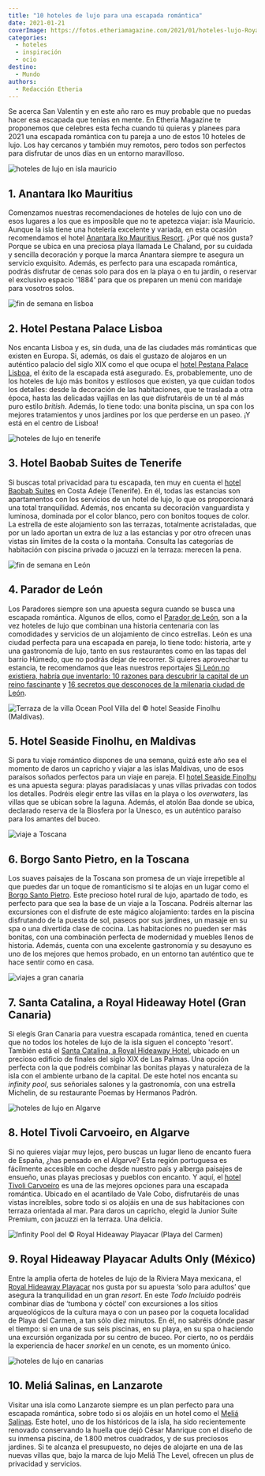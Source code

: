```yaml
---
title: "10 hoteles de lujo para una escapada romántica"
date: 2021-01-21
coverImage: https://fotos.etheriamagazine.com/2021/01/hoteles-lujo-Royal-hideaway-playacar.jpg
categories: 
  - hoteles
  - inspiración
  - ocio
destino: 
  - Mundo
authors: 
  - Redacción Etheria
---
```


Se acerca San Valentín y en este año raro es muy probable que no puedas hacer esa escapada que tenías en mente. En Etheria Magazine te proponemos que celebres esta fecha cuando tú quieras y planees para 2021 una escapada romántica con tu pareja a uno de estos 10 hoteles de lujo. Los hay cercanos y también muy remotos, pero todos son perfectos para disfrutar de unos días en un entorno maravilloso.

![hoteles de lujo en isla mauricio](https://fotos.etheriamagazine.com/2021/01/Hoteles-lujo-Anantara-Mauricio.jpg "Romántica cena en la playa en el © Anantara Iko Mauritius.")

## 1\. Anantara Iko Mauritius

Comenzamos nuestras recomendaciones de hoteles de lujo con uno de esos lugares a los que 
es imposible que no te apetezca viajar: isla Mauricio. Aunque la isla tiene una 
hotelería excelente y variada, en esta ocasión recomendamos el hotel [Anantara Iko 
Mauritius 
Resort](https://etheriamagazine.com/2020/12/15/hotel-de-lujo-isla-mauricio-anantara-iko-mauritius-resort-villas/). 
¿Por qué nos gusta? Porque se ubica en una preciosa playa llamada Le Chaland, por su 
cuidada y sencilla decoración y porque la marca Anantara siempre te asegura un servicio 
exquisito. Además, es perfecto para una escapada romántica, podrás disfrutar de cenas 
solo para dos en la playa o en tu jardín, o reservar el exclusivo espacio '1884' para 
que os preparen un menú con maridaje para vosotros solos. 

![fin de semana en lisboa](https://fotos.etheriamagazine.com/2021/01/hoteles-lujo.Pestana-palace.jpg "Hora del té en el hotel © Pestana Palace de Lisboa.")

## 2\. Hotel Pestana Palace Lisboa

Nos encanta Lisboa y es, sin duda, una de las ciudades más románticas que existen en 
Europa. Si, además, os dais el gustazo de alojaros en un auténtico palacio del siglo XIX 
como el que ocupa el [hotel Pestana Palace 
Lisboa](https://etheriamagazine.com/2020/04/28/hotel-pestana-palace-lisboa-escapada-lujo/), 
el éxito de la escapada está asegurado. Es, probablemente, uno de los hoteles de lujo 
más bonitos y estilosos que existen, ya que cuidan todos los detalles: desde la 
decoración de las habitaciones, que te traslada a otra época, hasta las delicadas 
vajillas en las que disfrutaréis de un té al más puro estilo _british_. Además, lo tiene 
todo: una bonita piscina, un spa con los mejores tratamientos y unos jardines por los 
que perderse en un paseo. ¡Y está en el centro de Lisboa! 

![hoteles de lujo en tenerife](https://fotos.etheriamagazine.com/2021/01/hoteles-lujobaobab-tenerife.jpg "Piscina privada de una de las suites del © Baobab Suites Hotel")

## 3\. Hotel Baobab Suites de Tenerife

Si buscas total privacidad para tu escapada, ten muy en cuenta el [hotel Baobab 
Suites](https://etheriamagazine.com/2020/07/22/hotel-lujo-baobab-suites-tenerife/) en 
Costa Adeje (Tenerife). En él, todas las estancias son apartamentos con los servicios de 
un hotel de lujo, lo que os proporcionará una total tranquilidad. Además, nos encanta su 
decoración vanguardista y luminosa, dominada por el color blanco, pero con bonitos 
toques de color. La estrella de este alojamiento son las terrazas, totalmente 
acristaladas, que por un lado aportan un extra de luz a las estancias y por otro ofrecen 
unas vistas sin límites de la costa o la montaña. Consulta las categorías de habitación 
con piscina privada o jacuzzi en la terraza: merecen la pena. 

![fin de semana en León](https://fotos.etheriamagazine.com/2021/01/hoteles-lujo-Parador-leon.jpg "Fachada del © Parador de León.")

## 4\. Parador de León

Los Paradores siempre son una apuesta segura cuando se busca una escapada romántica. 
Algunos de ellos, como el [Parador de 
León](https://etheriamagazine.com/2020/12/22/parador-de-leon-hotel-romantico-y-de-lujo/), 
son a la vez hoteles de lujo que combinan una historia centenaria con las comodidades y 
servicios de un alojamiento de cinco estrellas. León es una ciudad perfecta para una 
escapada en pareja, lo tiene todo: historia, arte y una gastronomía de lujo, tanto en 
sus restaurantes como en las tapas del barrio Húmedo, que no podrás dejar de recorrer. 
Si quieres aprovechar tu estancia, te recomendamos que leas nuestros reportajes [Si León 
no existiera, habría que inventarlo: 10 razones para descubrir la capital de un reino 
fascinante](https://etheriamagazine.com/2020/12/28/10-razones-para-descubrir-leon-una-capital-unica-y-diferente/) 
y [16 secretos que desconoces de la milenaria ciudad de 
León](https://etheriamagazine.com/2020/12/16/16-lugares-secretos-y-leyendas-de-leon-capital/). 

![](https://fotos.etheriamagazine.com/2021/01/hoteles-lujo-seaside-finolhu.jpg "Terraza de la villa Ocean Pool Villa del © hotel Seaside Finolhu (Maldivas).")

## 5\. Hotel Seaside Finolhu, en Maldivas

Si para tu viaje romántico dispones de una semana, quizá este año sea el momento de 
daros un capricho y viajar a las islas Maldivas, uno de esos paraísos soñados perfectos 
para un viaje en pareja. El [hotel Seaside 
Finolhu](https://etheriamagazine.com/2020/09/29/hotel-lujo-maldivas-seaside-finolhu/) es 
una apuesta segura: playas paradisíacas y unas villas privadas con todos los detalles. 
Podréis elegir entre las villas en la playa o los _overwaters_, las villas que se ubican 
sobre la laguna. Además, el atolón Baa donde se ubica, declarado reserva de la Biosfera 
por la Unesco, es un auténtico paraíso para los amantes del buceo. 

![viaje a Toscana](https://fotos.etheriamagazine.com/2021/01/hotele-lujo-Borgo-Santo-Prieto.jpg "Panorámica del © Borgo Santo Pietro")

## 6\. Borgo Santo Pietro, en la Toscana

Los suaves paisajes de la Toscana son promesa de un viaje irrepetible al que puedes dar 
un toque de romanticismo si te alojas en un lugar como el [Borgo Santo 
Pietro](https://etheriamagazine.com/2020/04/14/hotel-lujo-toscana-borgo-santo-pietro/). 
Este precioso hotel rural de lujo, apartado de todo, es perfecto para que sea la base de 
un viaje a la Toscana. Podréis alternar las excursiones con el disfrute de este mágico 
alojamiento: tardes en la piscina disfrutando de la puesta de sol, paseos por sus 
jardines, un masaje en su spa o una divertida clase de cocina. Las habitaciones no 
pueden ser más bonitas, con una combinación perfecta de modernidad y muebles llenos de 
historia. Además, cuenta con una excelente gastronomía y su desayuno es uno de los 
mejores que hemos probado, en un entorno tan auténtico que te hace sentir como en casa. 

![viajes a gran canaria](https://fotos.etheriamagazine.com/2021/01/hoteles-lujo-santa-catalina.jpg "Piscina del © Santa Catalina, a Royal Hideaway Resort (Las Palmas)")

## 7\. Santa Catalina, a Royal Hideaway Hotel (Gran Canaria)

Si elegís Gran Canaria para vuestra escapada romántica, tened en cuenta que no todos los 
hoteles de lujo de la isla siguen el concepto 'resort'. También está el [Santa Catalina, 
a Royal Hideaway 
Hotel](https://etheriamagazine.com/2020/10/06/hotel-lujo-santa-catalina-barcelo-las-palmas-gran-canaria/), 
ubicado en un precioso edificio de finales del siglo XIX de Las Palmas. Una opción 
perfecta con la que podréis combinar las bonitas playas y naturaleza de la isla con el 
ambiente urbano de la capital. De este hotel nos encanta su _infinity pool_, sus 
señoriales salones y la gastronomía, con una estrella Michelin, de su restaurante Poemas 
by Hermanos Padrón. 

![hoteles de lujo en Algarve](https://fotos.etheriamagazine.com/2021/01/hoteles-lujo-tivoli-cavoerio.jpg "Piscina del © hotel Tivoli Carvoeiro")

## 8\. Hotel Tivoli Carvoeiro, en Algarve

Si no quieres viajar muy lejos, pero buscas un lugar lleno de encanto fuera de España, 
¿has pensado en el Algarve? Esta región portuguesa es fácilmente accesible en coche 
desde nuestro país y alberga paisajes de ensueño, unas playas preciosas y pueblos con 
encanto. Y aquí, el [hotel Tivoli 
Carvoeiro](https://etheriamagazine.com/2020/08/05/hotel-lujo-tivoli-carvoeiro-escapada-algarve/) 
es una de las mejores opciones para una escapada romántica. Ubicado en el acantilado de 
Vale Cobo, disfrutaréis de unas vistas increíbles, sobre todo si os alojáis en una de 
sus habitaciones con terraza orientada al mar. Para daros un capricho, elegid la Junior 
Suite Premium, con jacuzzi en la terraza. Una delicia. 

![](https://fotos.etheriamagazine.com/2021/01/hoteles-lujo-Royal-hideaway-playacar.jpg "Infinity Pool del © Royal Hideaway Playacar (Playa del Carmen)")

## 9\. Royal Hideaway Playacar Adults Only (México)

Entre la amplia oferta de hoteles de lujo de la Riviera Maya mexicana, el [Royal 
Hideaway 
Playacar](https://etheriamagazine.com/2020/04/07/escapada-en-pareja-en-el-royal-hideaway-playacar-en-la-riviera-maya-mexicana/) 
nos gusta por su apuesta ‘solo para adultos’ que asegura la tranquilidad en un gran 
_resort_. En este _Todo Incluido_ podréis combinar días de ‘tumbona y cóctel’ con 
excursiones a los sitios arqueológicos de la cultura maya o con un paseo por la coqueta 
localidad de Playa del Carmen, a tan sólo diez minutos. En él, no sabréis dónde pasar el 
tiempo: si en una de sus seis piscinas, en su playa, en su spa o haciendo una excursión 
organizada por su centro de buceo. Por cierto, no os perdáis la experiencia de hacer 
_snorkel_ en un cenote, es un momento único. 

![hoteles de lujo en canarias](https://fotos.etheriamagazine.com/2021/01/hoteles-lujo-melia-salinas-playa.jpg "Playa frente al © hotel Meliá Salinas")

## 10\. Meliá Salinas, en Lanzarote

Visitar una isla como Lanzarote siempre es un plan perfecto para una escapada romántica, 
sobre todo si os alojáis en un hotel como el [Meliá 
Salinas](https://etheriamagazine.com/2021/01/07/hotel-melia-salinas-lujo-en-lanzarote/). 
Este hotel, uno de los históricos de la isla, ha sido recientemente renovado conservando 
la huella que dejó César Manrique con el diseño de su inmensa piscina, de 1.800 metros 
cuadrados, y de sus preciosos jardines. Si te alcanza el presupuesto, no dejes de 
alojarte en una de las nuevas villas que, bajo la marca de lujo Meliá The Level, ofrecen 
un plus de privacidad y servicios.
